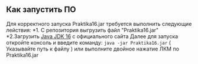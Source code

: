 ## Как запустить ПО
Для корректного запуска Praktika16.jar требуется выполнить следующие лействия:
  *1. С репозитория выгрузить файл "Praktika16.jar" 
  *2.Загрузить [Java JDK 16]( https://www.oracle.com/java/technologies/javase-jdk16-downloads.html ) с официального сайта
Далее для запуска откройте консоль и введите команду: `java -jar Praktika16.jar` ( Указывайте путь к файлу ) или выполните двойное нажатие ЛКМ по Praktika16.jar
